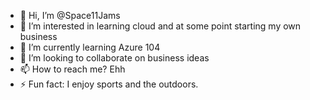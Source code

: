 - 👋 Hi, I’m @Space11Jams
- 👀 I’m interested in learning cloud and at some point starting my own business
- 🌱 I’m currently learning Azure 104
- 💞️ I’m looking to collaborate on business ideas
- 📫 How to reach me? Ehh
- ⚡ Fun fact: I enjoy sports and the outdoors.

<!---
Space11Jams/Space11Jams is a ✨ special ✨ repository because its `README.md` (this file) appears on your GitHub profile.
You can click the Preview link to take a look at your changes.
--->
